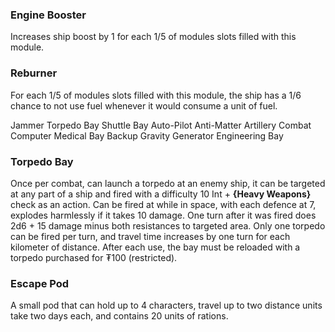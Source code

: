 ### Engine Booster
Increases ship boost by 1 for each 1/5 of modules slots filled with this module.
### Reburner
For each 1/5 of modules slots filled with this module, the ship has a 1/6 chance to not use fuel whenever it would consume a unit of fuel.

Jammer
Torpedo Bay
Shuttle Bay
Auto-Pilot
Anti-Matter Artillery
Combat Computer
Medical Bay
Backup Gravity Generator
Engineering Bay
### Torpedo Bay
Once per combat, can launch a torpedo at an enemy ship, it can be targeted at any part of a ship and fired with a difficulty 10 Int + **{Heavy Weapons}** check as an action. Can be fired at while in space, with each defence at 7, explodes harmlessly if it takes 10 damage. One turn after it was fired does 2d6 + 15 damage minus both resistances to targeted area. Only one torpedo can be fired per turn, and travel time increases by one turn for each kilometer of distance. After each use, the bay must be reloaded with a torpedo purchased for ₮100 (restricted).
### Escape Pod
A small pod that can hold up to 4 characters, travel up to two distance units take two days each, and contains 20 units of rations.